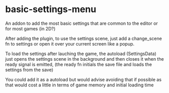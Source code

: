 # basic-settings-menu
An addon to add the most basic settings that are common to the editor or for most games (in 2D?)

After adding the plugin, to use the settings scene, just add a change_scene fn to settings or open it over your current screen like a popup.

To load the settings after lauching the game, the autoload (SettingsData) just opens the settings scene in the background and then closes it when the ready signal is emitted, (the ready fn initials the save file and loads the settings from the save)

You could add it as a autoload but would advise avoiding that if possible as that would cost a little in terms of game memory and initial loading time
